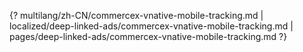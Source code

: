 {? multilang/zh-CN/commercex-vnative-mobile-tracking.md | localized/deep-linked-ads/commercex-vnative-mobile-tracking.md | pages/deep-linked-ads/commercex-vnative-mobile-tracking.md ?}
